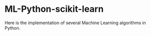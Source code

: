 # ML-Python-scikit-learn
Here is the implementation of several Machine Learning algorithms in Python.
